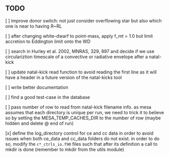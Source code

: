 TODO
---

[ ] improve donor switch: not just consider overflowing star but also which one is near
   to having R~RL

[ ] after changing white-dwarf to point-mass, apply f_mt = 1.0 but limit accretion to
   Eddington limit onto the WD

[ ] search in Hurley et al. 2002, MNRAS, 329, 897 and decide if we use circulariztion
   timescale of a convective or radiative envelope after a natal-kick

[ ] update natal-kick read function to avoid reading the first line as it will have
   a header in a future version of the natal-kicks tool

[ ] write better documentation

[ ] find a good test-case in the database

[ ] pass number of row to read from natal-kick filename info. as mesa assumes that
   each directory is unique per run, we need to trick it to believe so by setting
   the MESA_TEMP_CACHES_DIR to the number of row (maybe hidden and delete @ end of run)

[x] define the log_directory control for ce and cc data in order to avoid issues
   when both ce_data and cc_data folders do not exist. in order to do so, modify the
   `c*_ctrls_io.f90` files such that after its definition a call to mkdir is done
   (remember to mkdir from the utils module)
